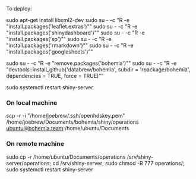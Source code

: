 To deploy:

sudo apt-get install libxml2-dev
sudo su - -c "R -e \"install.packages('leaflet.extras')\""
sudo su - -c "R -e \"install.packages('shinydashboard')\""
sudo su - -c "R -e \"install.packages('sp')\""
sudo su - -c "R -e \"install.packages('rmarkdown')\""
sudo su - -c "R -e \"install.packages('googlesheets')\""


sudo su - -c "R -e \"remove.packages('bohemia')\""
sudo su - -c "R -e \"devtools::install_github('databrew/bohemia', subdir = 'rpackage/bohemia', dependencies = TRUE, force = TRUE)\""





sudo systemctl restart shiny-server


### On local machine

scp -r -i "/home/joebrew/.ssh/openhdskey.pem" /home/joebrew/Documents/bohemia/shiny/operations ubuntu@bohemia.team:/home/ubuntu/Documents


### On remote machine

sudo cp -r /home/ubuntu/Documents/operations /srv/shiny-server/operations;
cd /srv/shiny-server;
sudo chmod -R 777 operations/;
sudo systemctl restart shiny-server
